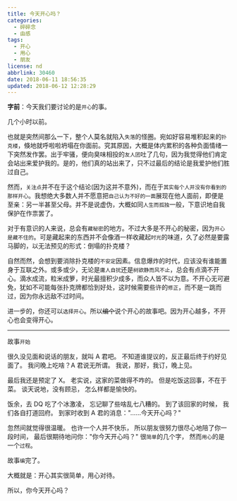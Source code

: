 ```yaml
---
title: 今天开心吗？
categories:
  - 碎碎念
  - 由感
tags:
  - 开心
  - 用心
  - 朋友
license: nd
abbrlink: 30460
date: 2018-06-11 18:56:35
updated: 2018-06-12 12:28:29
---
```


**字前**：今天我们要讨论的是`开心`的事。

几个小时以前。

也就是突然间那么一下，整个人莫名就陷入`失落`的怪圈。宛如好容易堆积起来的`扑克楼`，倏地就呼啦啦坍塌在你面前。究其原因，大概是体内累积的各种负面情绪一下突然发作罢。出于牢骚，便向臭味相投的`友人团`吐了几句，因为我觉得他们肯定会站出来爱护我的。是的，他们真的站出来了，只不过最后的结论是我爱护他们胜过自己。

然而，`关注点`并不在于这个结论(因为这并不意外)，而在于`其实每个人并没有你看到的那样开心`。我想绝大多数人并不愿意把`自己认为不好的一面`展现在他人面前，即便是至亲：另一半甚至父母。并不是说虚伪，大概如同`人生而孤独`一般，下意识地自我保护在作祟罢了。

<!--more-->

对于有意识的人来说，总会有`藏秘密`的地方。不过大多是不开心的秘密，因为`开心是藏不住的`。可是藏起来的东西并不会像酒一样收藏起`时光`的味道，久了必然是要露马脚的，以无法预见的形式：倒塌的扑克楼？

自然而然，会想到要消除扑克楼的`不安定`因素。信息爆炸的时代，应该没有谁能置身于互联之外。或多或少，无论是`庸人自扰`还是`树欲静而风不止`，总会有点滴不开心。滴水成流，粒米成箩，时光最擅积少成多，而众人皆不以为意。不开心无可避免，犹如不可能每张扑克牌都恰到好处，这时候需要些许的`修正`，而不是一跳而过，因为你永远敌不过时间。

进一步的，你还可以`选择开心`。所以~~编个~~说个开心的故事吧。因为开心越多，不开心也会变得开心。

---

故事`开始`

很久没见面和说话的朋友，就叫 A 君吧。
不知道谁提议的，反正最后终于约好见面了。
我问晚上吃啥？A 君说无所谓。
我说，那好，我订，晚上见。

最后我还是预定了 X。
老实说，这家的菜做得不咋的。
但是吃饭这回事，不在于菜。
谈天说地，没有顾忌，
怎么样都是愉快的。

饭余，去 DQ 吃了个冰激凌，
忘记聊了些啥乱七八糟的。
到了该回家的时候，
我们各自打道回府。
到家时收到 A 君的消息："……今天开心吗？"

忽然间就觉得很温暖。
也许一个人并不快乐，
所以朋友很努力很尽心地陪了你一段时间，
最后很期待地问你："你今天开心吗？"
很`简单`的几个字，
然而`用心`的是一个`过程`。

故事`编`完了。

大概就是：开心其实很简单，用心对待。

所以，你今天开心吗？
